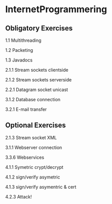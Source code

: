 # InternetProgrammering

## Obligatory Exercises ##

1.1 Multithreading

1.2 Packeting

1.3 Javadocs

2.1.1 Stream sockets clientside

2.1.2 Stream sockets serverside

2.2.1 Datagram socket unicast

3.1.2 Database connection

3.2.1 E-mail transfer

## Optional Exercises ##

2.1.3 Stream socket XML

3.1.1 Webserver connection

3.3.6 Webservices

4.1.1 Symetric crypt/decrypt

4.1.2 sign/verify asymetric

4.1.3 sign/verify asymentric & cert

4.2.3 Attack!

